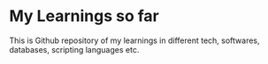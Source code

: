 # My Learnings so far
This is Github repository of my learnings in different tech, softwares, databases, scripting languages etc.


